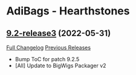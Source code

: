 # AdiBags - Hearthstones

## [9.2-release3](https://github.com/Myrroddin/adibags-hearthstones/tree/9.2-release3) (2022-05-31)
[Full Changelog](https://github.com/Myrroddin/adibags-hearthstones/compare/9.2-release2...9.2-release3) [Previous Releases](https://github.com/Myrroddin/adibags-hearthstones/releases)

- Bump ToC for patch 9.2.5  
- [All] Update to BigWigs Packager v2  
